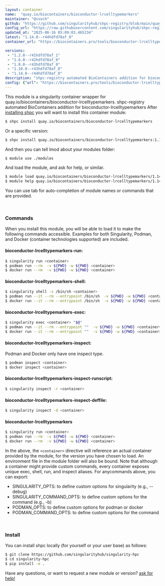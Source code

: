 ```yaml
---
layout: container
name:  "quay.io/biocontainers/bioconductor-lrcelltypemarkers"
maintainer: "@vsoch"
github: "https://github.com/singularityhub/shpc-registry/blob/main/quay.io/biocontainers/bioconductor-lrcelltypemarkers/container.yaml"
config_url: "https://raw.githubusercontent.com/singularityhub/shpc-registry/main/quay.io/biocontainers/bioconductor-lrcelltypemarkers/container.yaml"
updated_at: "2025-06-16 05:09:03.465234"
latest: "1.14.0--r44hdfd78af_0"
container_url: "https://biocontainers.pro/tools/bioconductor-lrcelltypemarkers"

versions:
 - "1.2.0--r41hdfd78af_1"
 - "1.6.0--r42hdfd78af_0"
 - "1.8.0--r43hdfd78af_0"
 - "1.10.0--r43hdfd78af_0"
 - "1.14.0--r44hdfd78af_0"
description: "shpc-registry automated BioContainers addition for bioconductor-lrcelltypemarkers"
config: {"url": "https://biocontainers.pro/tools/bioconductor-lrcelltypemarkers", "maintainer": "@vsoch", "description": "shpc-registry automated BioContainers addition for bioconductor-lrcelltypemarkers", "latest": {"1.14.0--r44hdfd78af_0": "sha256:e729c6d8c83b2bb088262b0869b96636f44249699143b79b2f6a3928dc87f09d"}, "tags": {"1.2.0--r41hdfd78af_1": "sha256:35101b6826f23ec1b256dc6e17e13919fb123b21cab982ec449371f488582707", "1.6.0--r42hdfd78af_0": "sha256:d8554cb695cfe868d350a87637851a34079eb475f84287cd19b9835f4b563536", "1.8.0--r43hdfd78af_0": "sha256:83026ad178a6e3c92c38b1b0c71cbbb68a6830ec58cbdd197818a72fa46571b2", "1.10.0--r43hdfd78af_0": "sha256:f3c91415be5a533ce5d8668764bebd3ee6d101e28a618bae96e07ee14cb81596", "1.14.0--r44hdfd78af_0": "sha256:e729c6d8c83b2bb088262b0869b96636f44249699143b79b2f6a3928dc87f09d"}, "docker": "quay.io/biocontainers/bioconductor-lrcelltypemarkers"}
---
```


This module is a singularity container wrapper for quay.io/biocontainers/bioconductor-lrcelltypemarkers.
shpc-registry automated BioContainers addition for bioconductor-lrcelltypemarkers
After [installing shpc](#install) you will want to install this container module:


```bash
$ shpc install quay.io/biocontainers/bioconductor-lrcelltypemarkers
```

Or a specific version:

```bash
$ shpc install quay.io/biocontainers/bioconductor-lrcelltypemarkers:1.14.0--r44hdfd78af_0
```

And then you can tell lmod about your modules folder:

```bash
$ module use ./modules
```

And load the module, and ask for help, or similar.

```bash
$ module load quay.io/biocontainers/bioconductor-lrcelltypemarkers/1.14.0--r44hdfd78af_0
$ module help quay.io/biocontainers/bioconductor-lrcelltypemarkers/1.14.0--r44hdfd78af_0
```

You can use tab for auto-completion of module names or commands that are provided.

<br>

### Commands

When you install this module, you will be able to load it to make the following commands accessible.
Examples for both Singularity, Podman, and Docker (container technologies supported) are included.

#### bioconductor-lrcelltypemarkers-run:

```bash
$ singularity run <container>
$ podman run --rm  -v ${PWD} -w ${PWD} <container>
$ docker run --rm  -v ${PWD} -w ${PWD} <container>
```

#### bioconductor-lrcelltypemarkers-shell:

```bash
$ singularity shell -s /bin/sh <container>
$ podman run --it --rm --entrypoint /bin/sh  -v ${PWD} -w ${PWD} <container>
$ docker run --it --rm --entrypoint /bin/sh  -v ${PWD} -w ${PWD} <container>
```

#### bioconductor-lrcelltypemarkers-exec:

```bash
$ singularity exec <container> "$@"
$ podman run --it --rm --entrypoint ""  -v ${PWD} -w ${PWD} <container> "$@"
$ docker run --it --rm --entrypoint ""  -v ${PWD} -w ${PWD} <container> "$@"
```

#### bioconductor-lrcelltypemarkers-inspect:

Podman and Docker only have one inspect type.

```bash
$ podman inspect <container>
$ docker inspect <container>
```

#### bioconductor-lrcelltypemarkers-inspect-runscript:

```bash
$ singularity inspect -r <container>
```

#### bioconductor-lrcelltypemarkers-inspect-deffile:

```bash
$ singularity inspect -d <container>
```



#### bioconductor-lrcelltypemarkers

```bash
$ singularity run <container>
$ podman run --rm  -v ${PWD} -w ${PWD} <container>
$ docker run --rm  -v ${PWD} -w ${PWD} <container>
```


In the above, the `<container>` directive will reference an actual container provided
by the module, for the version you have chosen to load. An environment file in the
module folder will also be bound. Note that although a container
might provide custom commands, every container exposes unique exec, shell, run, and
inspect aliases. For anycommands above, you can export:

 - SINGULARITY_OPTS: to define custom options for singularity (e.g., --debug)
 - SINGULARITY_COMMAND_OPTS: to define custom options for the command (e.g., -b)
 - PODMAN_OPTS: to define custom options for podman or docker
 - PODMAN_COMMAND_OPTS: to define custom options for the command

<br>

### Install

You can install shpc locally (for yourself or your user base) as follows:

```bash
$ git clone https://github.com/singularityhub/singularity-hpc
$ cd singularity-hpc
$ pip install -e .
```

Have any questions, or want to request a new module or version? [ask for help!](https://github.com/singularityhub/singularity-hpc/issues)